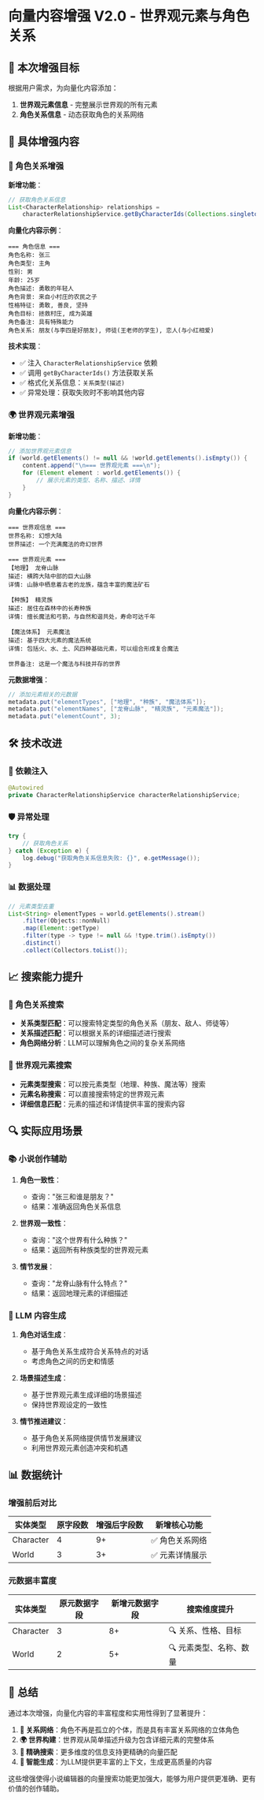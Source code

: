 # 向量内容增强 V2.0 - 世界观元素与角色关系

## 🎯 本次增强目标

根据用户需求，为向量化内容添加：
1. **世界观元素信息** - 完整展示世界观的所有元素
2. **角色关系信息** - 动态获取角色的关系网络

## 🚀 具体增强内容

### 👤 角色关系增强

**新增功能**：
```java
// 获取角色关系信息
List<CharacterRelationship> relationships = 
    characterRelationshipService.getByCharacterIds(Collections.singletonList(character.getId()));
```

**向量化内容示例**：
```
=== 角色信息 ===
角色名称: 张三
角色类型: 主角
性别: 男
年龄: 25岁
角色描述: 勇敢的年轻人
角色背景: 来自小村庄的农民之子
性格特征: 勇敢, 善良, 坚持
角色目标: 拯救村庄, 成为英雄
角色备注: 具有特殊能力
角色关系: 朋友(与李四是好朋友), 师徒(王老师的学生), 恋人(与小红相爱)
```

**技术实现**：
- ✅ 注入 `CharacterRelationshipService` 依赖
- ✅ 调用 `getByCharacterIds()` 方法获取关系
- ✅ 格式化关系信息：`关系类型(描述)`
- ✅ 异常处理：获取失败时不影响其他内容

### 🌍 世界观元素增强

**新增功能**：
```java
// 添加世界观元素信息
if (world.getElements() != null && !world.getElements().isEmpty()) {
    content.append("\n=== 世界观元素 ===\n");
    for (Element element : world.getElements()) {
        // 展示元素的类型、名称、描述、详情
    }
}
```

**向量化内容示例**：
```
=== 世界观信息 ===
世界名称: 幻想大陆
世界描述: 一个充满魔法的奇幻世界

=== 世界观元素 ===
【地理】 龙脊山脉
描述: 横跨大陆中部的巨大山脉
详情: 山脉中栖息着古老的龙族，蕴含丰富的魔法矿石

【种族】 精灵族
描述: 居住在森林中的长寿种族
详情: 擅长魔法和弓箭，与自然和谐共处，寿命可达千年

【魔法体系】 元素魔法
描述: 基于四大元素的魔法系统
详情: 包括火、水、土、风四种基础元素，可以组合形成复合魔法

世界备注: 这是一个魔法与科技并存的世界
```

**元数据增强**：
```java
// 添加元素相关的元数据
metadata.put("elementTypes", ["地理", "种族", "魔法体系"]);
metadata.put("elementNames", ["龙脊山脉", "精灵族", "元素魔法"]);
metadata.put("elementCount", 3);
```

## 🛠️ 技术改进

### 🔄 依赖注入
```java
@Autowired
private CharacterRelationshipService characterRelationshipService;
```

### 🛡️ 异常处理
```java
try {
    // 获取角色关系
} catch (Exception e) {
    log.debug("获取角色关系信息失败: {}", e.getMessage());
}
```

### 📊 数据处理
```java
// 元素类型去重
List<String> elementTypes = world.getElements().stream()
    .filter(Objects::nonNull)
    .map(Element::getType)
    .filter(type -> type != null && !type.trim().isEmpty())
    .distinct()
    .collect(Collectors.toList());
```

## 📈 搜索能力提升

### 🎯 角色关系搜索
- **关系类型匹配**：可以搜索特定类型的角色关系（朋友、敌人、师徒等）
- **关系描述匹配**：可以根据关系的详细描述进行搜索
- **角色网络分析**：LLM可以理解角色之间的复杂关系网络

### 🌟 世界观元素搜索
- **元素类型搜索**：可以按元素类型（地理、种族、魔法等）搜索
- **元素名称搜索**：可以直接搜索特定的世界观元素
- **详细信息匹配**：元素的描述和详情提供丰富的搜索内容

## 🔍 实际应用场景

### 📚 小说创作辅助
1. **角色一致性**：
   - 查询："张三和谁是朋友？"
   - 结果：准确返回角色关系信息

2. **世界观一致性**：
   - 查询："这个世界有什么种族？"
   - 结果：返回所有种族类型的世界观元素

3. **情节发展**：
   - 查询："龙脊山脉有什么特点？"
   - 结果：返回地理元素的详细描述

### 🤖 LLM 内容生成
1. **角色对话生成**：
   - 基于角色关系生成符合关系特点的对话
   - 考虑角色之间的历史和情感

2. **场景描述生成**：
   - 基于世界观元素生成详细的场景描述
   - 保持世界观设定的一致性

3. **情节推进建议**：
   - 基于角色关系网络提供情节发展建议
   - 利用世界观元素创造冲突和机遇

## 📊 数据统计

### 增强前后对比

| 实体类型 | 原字段数 | 增强后字段数 | 新增核心功能 |
|---------|---------|-------------|-------------|
| Character | 4 | 9+ | ✅ 角色关系网络 |
| World | 3 | 3+ | ✅ 元素详情展示 |

### 元数据丰富度

| 实体类型 | 原元数据字段 | 新增元数据字段 | 搜索维度提升 |
|---------|-------------|---------------|-------------|
| Character | 3 | 8+ | 🔍 关系、性格、目标 |
| World | 2 | 5+ | 🔍 元素类型、名称、数量 |

## 🎉 总结

通过本次增强，向量化内容的丰富程度和实用性得到了显著提升：

1. **🔗 关系网络**：角色不再是孤立的个体，而是具有丰富关系网络的立体角色
2. **🌍 世界构建**：世界观从简单描述升级为包含详细元素的完整体系
3. **🎯 精确搜索**：更多维度的信息支持更精确的向量匹配
4. **🤖 智能生成**：为LLM提供更丰富的上下文，生成更高质量的内容

这些增强使得小说编辑器的向量搜索功能更加强大，能够为用户提供更准确、更有价值的创作辅助。 